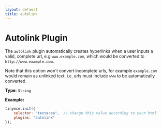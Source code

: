 ```yaml
---
layout: default
title: autolink
---
```


# Autolink Plugin

The `autolink` plugin automatically creates hyperlinks when a user inputs a valid, complete url, e.g `www.example.com`, which would be converted to `http://www.example.com`.

Note that this option won't convert incomplete urls, for example `example.com` would remain as unlinked text. i.e. urls must include `www` to be automatically converted.

**Type:** `String`

**Example:**

```js
tinymce.init({
    selector: "textarea",  // change this value according to your html
    plugins: "autolink"
});
```
